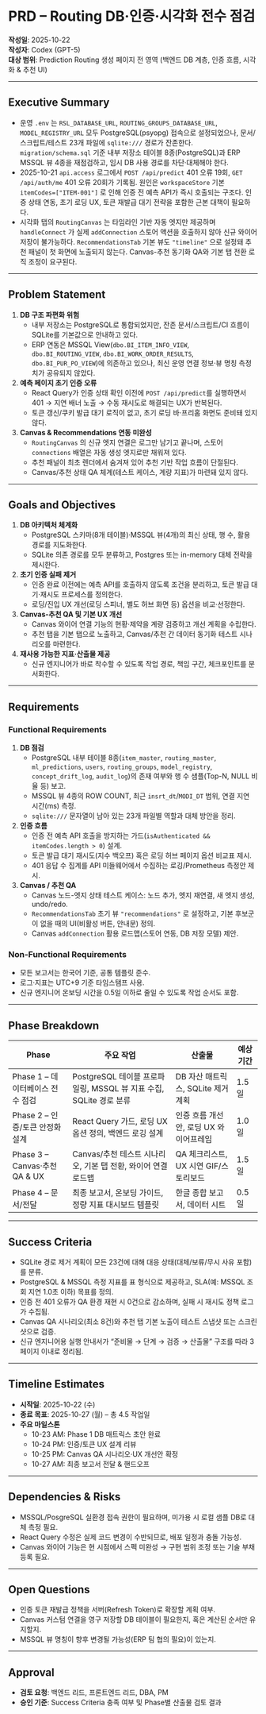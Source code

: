 # PRD – Routing DB·인증·시각화 전수 점검

**작성일**: 2025-10-22  
**작성자**: Codex (GPT-5)  
**대상 범위**: Prediction Routing 생성 페이지 전 영역 (백엔드 DB 계층, 인증 흐름, 시각화 & 추천 UI)

---

## Executive Summary
- 운영 `.env` 는 `RSL_DATABASE_URL`, `ROUTING_GROUPS_DATABASE_URL`, `MODEL_REGISTRY_URL` 모두 PostgreSQL(psyopg) 접속으로 설정되었으나, 문서/스크립트/테스트 23개 파일에 `sqlite:///` 경로가 잔존한다. `migration/schema.sql` 기준 내부 저장소 테이블 8종(PostgreSQL)과 ERP MSSQL 뷰 4종을 재점검하고, 임시 DB 사용 경로를 차단·대체해야 한다.
- 2025-10-21 `api.access` 로그에서 `POST /api/predict` 401 오류 19회, `GET /api/auth/me` 401 오류 20회가 기록됨. 원인은 `workspaceStore` 기본 `itemCodes=["ITEM-001"]` 로 인해 인증 전 예측 API가 즉시 호출되는 구조다. 인증 상태 연동, 초기 로딩 UX, 토큰 재발급 대기 전략을 포함한 근본 대책이 필요하다.
- 시각화 탭의 `RoutingCanvas` 는 타임라인 기반 자동 엣지만 제공하며 `handleConnect` 가 실제 `addConnection` 스토어 액션을 호출하지 않아 신규 와이어 저장이 불가능하다. `RecommendationsTab` 기본 뷰도 `"timeline"` 으로 설정돼 추천 패널이 첫 화면에 노출되지 않는다. Canvas-추천 동기화 QA와 기본 탭 전환 로직 조정이 요구된다.

---

## Problem Statement
1. **DB 구조 파편화 위험**  
   - 내부 저장소는 PostgreSQL로 통합되었지만, 잔존 문서/스크립트/CI 흐름이 SQLite를 기본값으로 안내하고 있다.  
   - ERP 연동은 MSSQL View(`dbo.BI_ITEM_INFO_VIEW`, `dbo.BI_ROUTING_VIEW`, `dbo.BI_WORK_ORDER_RESULTS`, `dbo.BI_PUR_PO_VIEW`)에 의존하고 있으나, 최신 운영 연결 정보·뷰 명칭 측정치가 공유되지 않았다.
2. **예측 페이지 초기 인증 오류**  
   - React Query가 인증 상태 확인 이전에 `POST /api/predict`를 실행하면서 401 → 지연 배너 노출 → 수동 재시도로 해결되는 UX가 반복된다.  
   - 토큰 갱신/쿠키 발급 대기 로직이 없고, 초기 로딩 바·프리홈 화면도 준비돼 있지 않다.
3. **Canvas & Recommendations 연동 미완성**  
   - `RoutingCanvas` 의 신규 엣지 연결은 로그만 남기고 끝나며, 스토어 `connections` 배열은 자동 생성 엣지로만 채워져 있다.  
   - 추천 패널이 최초 렌더에서 숨겨져 있어 추천 기반 작업 흐름이 단절된다.  
   - Canvas/추천 상태 QA 체계(테스트 케이스, 계량 지표)가 마련돼 있지 않다.

---

## Goals and Objectives
1. **DB 아키텍처 체계화**  
   - PostgreSQL 스키마(8개 테이블)·MSSQL 뷰(4개)의 최신 상태, 행 수, 활용 경로를 지도화한다.  
   - SQLite 의존 경로를 모두 분류하고, Postgres 또는 in-memory 대체 전략을 제시한다.
2. **초기 인증 실패 제거**  
   - 인증 완료 이전에는 예측 API를 호출하지 않도록 조건을 분리하고, 토큰 발급 대기·재시도 프로세스를 정의한다.  
   - 로딩/진입 UX 개선(로딩 스피너, 별도 허브 화면 등) 옵션을 비교·선정한다.
3. **Canvas-추천 QA 및 기본 UX 개선**  
   - Canvas 와이어 연결 기능의 현황·제약을 계량 검증하고 개선 계획을 수립한다.  
   - 추천 탭을 기본 탭으로 노출하고, Canvas/추천 간 데이터 동기화 테스트 시나리오를 마련한다.
4. **재사용 가능한 지표·산출물 제공**  
   - 신규 엔지니어가 바로 착수할 수 있도록 작업 경로, 책임 구간, 체크포인트를 문서화한다.

---

## Requirements
### Functional Requirements
1. **DB 점검**
   - PostgreSQL 내부 테이블 8종(`item_master`, `routing_master`, `ml_predictions`, `users`, `routing_groups`, `model_registry`, `concept_drift_log`, `audit_log`)의 존재 여부와 행 수 샘플(Top-N, NULL 비율 등) 보고.
   - MSSQL 뷰 4종의 ROW COUNT, 최근 `insrt_dt`/`MODI_DT` 범위, 연결 지연 시간(ms) 측정.
   - `sqlite:///` 문자열이 남아 있는 23개 파일별 역할과 대체 방안을 정리.
2. **인증 흐름**
   - 인증 전 예측 API 호출을 방지하는 가드(`isAuthenticated && itemCodes.length > 0`) 설계.  
   - 토큰 발급 대기 재시도(지수 백오프) 혹은 로딩 허브 페이지 옵션 비교표 제시.
   - 401 응답 수 집계를 API 미들웨어에서 수집하는 로깅/Prometheus 측정안 제시.
3. **Canvas / 추천 QA**
   - Canvas 노드-엣지 상태 테스트 케이스: 노드 추가, 엣지 재연결, 새 엣지 생성, undo/redo.  
   - `RecommendationsTab` 초기 뷰 `"recommendations"` 로 설정하고, 기본 후보군이 없을 때의 UI(비활성 버튼, 안내문) 정의.  
   - Canvas `addConnection` 활용 로드맵(스토어 연동, DB 저장 모델) 제안.

### Non-Functional Requirements
- 모든 보고서는 한국어 기준, 공통 템플릿 준수.
- 로그·지표는 UTC+9 기준 타임스탬프 사용.
- 신규 엔지니어 온보딩 시간을 0.5일 이하로 줄일 수 있도록 작업 순서도 포함.

---

## Phase Breakdown
| Phase | 주요 작업 | 산출물 | 예상 기간 |
| --- | --- | --- | --- |
| Phase 1 – 데이터베이스 전수 점검 | PostgreSQL 테이블 프로파일링, MSSQL 뷰 지표 수집, SQLite 경로 분류 | DB 자산 매트릭스, SQLite 제거 계획 | 1.5일 |
| Phase 2 – 인증/토큰 안정화 설계 | React Query 가드, 로딩 UX 옵션 정의, 백엔드 로깅 설계 | 인증 흐름 개선안, 로딩 UX 와이어프레임 | 1.0일 |
| Phase 3 – Canvas·추천 QA & UX | Canvas/추천 테스트 시나리오, 기본 탭 전환, 와이어 연결 로드맵 | QA 체크리스트, UX 시연 GIF/스토리보드 | 1.5일 |
| Phase 4 – 문서/전달 | 최종 보고서, 온보딩 가이드, 정량 지표 대시보드 템플릿 | 한글 종합 보고서, 데이터 시트 | 0.5일 |

---

## Success Criteria
- SQLite 경로 제거 계획이 모든 23건에 대해 대응 상태(대체/보류/무시 사유 포함)를 분류.  
- PostgreSQL & MSSQL 측정 지표를 표 형식으로 제공하고, SLA(예: MSSQL 조회 지연 1.0초 이하) 목표를 정의.  
- 인증 전 401 오류가 QA 환경 재현 시 0건으로 감소하며, 실패 시 재시도 정책 로그가 수집됨.  
- Canvas QA 시나리오(최소 8건)와 추천 탭 기본 노출이 테스트 스냅샷 또는 스크린샷으로 검증.  
- 신규 엔지니어용 실행 안내서가 “준비물 → 단계 → 검증 → 산출물” 구조를 따라 3페이지 이내로 정리됨.

---

## Timeline Estimates
- **시작일**: 2025-10-22 (수)  
- **종료 목표**: 2025-10-27 (월) – 총 4.5 작업일  
- **주요 마일스톤**  
  - 10-23 AM: Phase 1 DB 매트릭스 초안 완료  
  - 10-24 PM: 인증/토큰 UX 설계 리뷰  
  - 10-25 PM: Canvas QA 시나리오·UX 개선안 확정  
  - 10-27 AM: 최종 보고서 전달 & 핸드오프

---

## Dependencies & Risks
- MSSQL/PosgreSQL 실환경 접속 권한이 필요하며, 미가용 시 로컬 샘플 DB로 대체 측정 필요.
- React Query 수정은 실제 코드 변경이 수반되므로, 배포 일정과 충돌 가능성.
- Canvas 와이어 기능은 현 시점에서 스펙 미완성 → 구현 범위 조정 또는 기술 부채 등록 필요.

---

## Open Questions
- 인증 토큰 재발급 정책을 서버(Refresh Token)로 확장할 계획 여부.
- Canvas 커스텀 연결을 영구 저장할 DB 테이블이 필요한지, 혹은 계산된 순서만 유지할지.
- MSSQL 뷰 명칭이 향후 변경될 가능성(ERP 팀 협의 필요)이 있는지.

---

## Approval
- **검토 요청**: 백엔드 리드, 프론트엔드 리드, DBA, PM
- **승인 기준**: Success Criteria 충족 여부 및 Phase별 산출물 검토 결과

